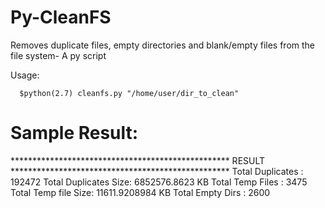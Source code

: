 Py-CleanFS
==========

Removes duplicate  files, empty directories and blank/empty files from the file system- A py script


Usage: 

      $python(2.7) cleanfs.py "/home/user/dir_to_clean"

Sample Result: 
============= 
 ************************************************** RESULT **************************************************
 Total Duplicates : 192472
 Total Duplicates Size: 6852576.8623 KB
 Total Temp Files : 3475
 Total Temp file Size: 11611.9208984 KB
 Total Empty Dirs : 2600
 

